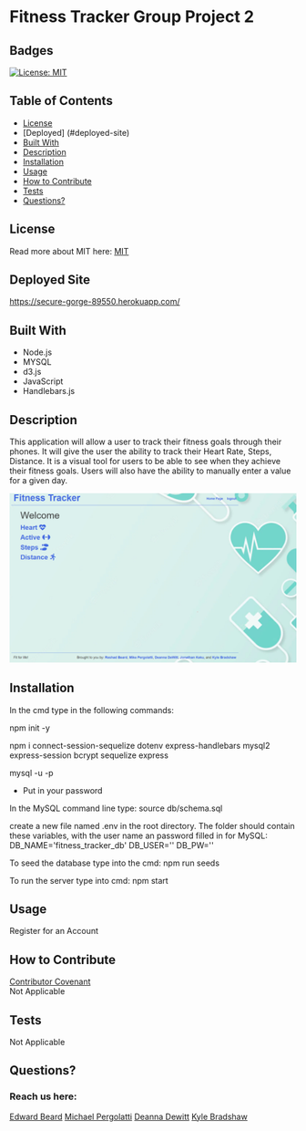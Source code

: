 # Fitness Tracker Group Project 2

 ## Badges
  [![License: MIT](https://img.shields.io/badge/License-MIT-yellow.svg)](https://opensource.org/licenses/MIT)
  
  ## Table of Contents
  * [License](#license)
  * [Deployed] (#deployed-site)
  * [Built With](#built-with) 
  * [Description](#description)
  * [Installation](#installation)
  * [Usage](#usage)
  * [How to Contribute](#how-to-contribute)
  * [Tests](#tests)
  * [Questions?](#questions)
  
  ## License
  Read more about MIT here:
  [MIT](https://opensource.org/licenses/MIT)

  ## Deployed Site

  https://secure-gorge-89550.herokuapp.com/

  ## Built With
  * Node.js
  * MYSQL
  * d3.js
  * JavaScript
  * Handlebars.js

  ## Description
  This application will allow a user to track their fitness goals through their phones. It will give  the user the ability to track their Heart Rate, Steps, Distance. It is a visual tool for users to be able to see when they achieve their fitness goals. Users will also have the ability to manually enter a value for a given day.

  ![alt text](./public/images/Capture.PNG)

  ## Installation 

  In the cmd type in the following commands:

  npm init -y

  npm i connect-session-sequelize dotenv express-handlebars mysql2 express-session bcrypt sequelize express

  mysql -u <username> -p
  * Put in your password

  In the MySQL command line type:
  source db/schema.sql

  create a new file named .env in the root directory.  The folder should contain these variables, with the user name an password filled in for MySQL:
  DB_NAME='fitness_tracker_db'
  DB_USER=''
  DB_PW=''

  To seed the database type into the cmd:
  npm run seeds

  To run the server type into cmd:
  npm start

  ## Usage
  Register for an Account
  
  ## How to Contribute
  [Contributor Covenant](https://www.contributor-covenant.org/)  
  Not Applicable
  
  ## Tests
  Not Applicable
  
  ## Questions?
  ### Reach us here: 
  [Edward Beard](https://github.com/erbeard)
  [Michael Pergolatti](https://github.com/Mpergolatti) 
  [Deanna Dewitt](https://github.com/deanna-dewitt14)
  [Kyle Bradshaw](https://github.com/kabradshaw1)



